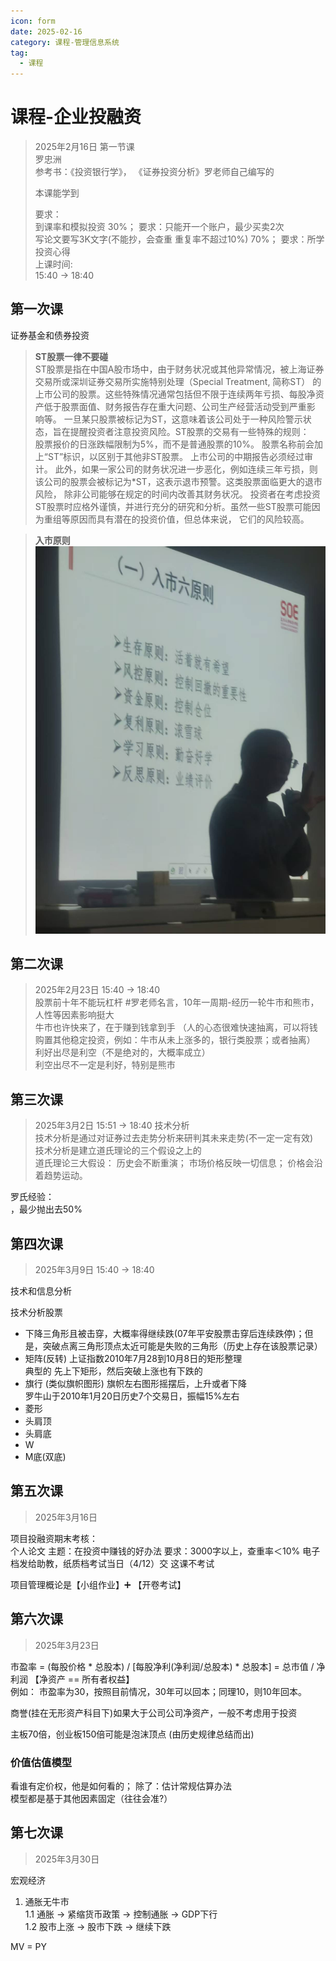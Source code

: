 ```yaml
---
icon: form
date: 2025-02-16
category: 课程-管理信息系统
tag:
  - 课程
---
```

# 课程-企业投融资 
> 2025年2月16日 第一节课  
>  罗忠洲   
>  参考书：《投资银行学》， 《证券投资分析》罗老师自己编写的
>   
> 本课能学到
>  
> 要求：   
> 到课率和模拟投资 30%；  要求：只能开一个账户，最少买卖2次  <br>
> 写论文要写3K文字(不能抄，会查重 重复率不超过10%)  70%；  要求：所学投资心得   <br>
> 上课时间:   
> 15:40 -> 18:40
> 

## 第一次课
证券基金和债券投资

> **ST股票一律不要碰**   
> ST股票是指在中国A股市场中，由于财务状况或其他异常情况，被上海证券交易所或深圳证券交易所实施特别处理（Special Treatment, 简称ST）
> 的上市公司的股票。这些特殊情况通常包括但不限于连续两年亏损、每股净资产低于股票面值、财务报告存在重大问题、公司生产经营活动受到严重影
> 响等。 一旦某只股票被标记为ST，这意味着该公司处于一种风险警示状态，旨在提醒投资者注意投资风险。ST股票的交易有一些特殊的规则：  
> 股票报价的日涨跌幅限制为5%，而不是普通股票的10%。
> 股票名称前会加上“ST”标识，以区别于其他非ST股票。
> 上市公司的中期报告必须经过审计。
> 此外，如果一家公司的财务状况进一步恶化，例如连续三年亏损，则该公司的股票会被标记为*ST，这表示退市预警。这类股票面临更大的退市风险，
> 除非公司能够在规定的时间内改善其财务状况。
> 投资者在考虑投资ST股票时应格外谨慎，并进行充分的研究和分析。虽然一些ST股票可能因为重组等原因而具有潜在的投资价值，但总体来说，
> 它们的风险较高。

> **入市原则**   
![img.png](assets/MarketEntryPrinciple.png)


## 第二次课
> 2025年2月23日 15:40 -> 18:40  
股票前十年不能玩杠杆 #罗老师名言，10年一周期-经历一轮牛市和熊市，人性等因素影响挺大  
牛市也许快来了，在于赚到钱拿到手 （人的心态很难快速抽离，可以将钱购置其他稳定投资，例如：牛市从未上涨多的，银行类股票；或者抽离）  
利好出尽是利空（不是绝对的，大概率成立）  
利空出尽不一定是利好，特别是熊市 


## 第三次课
> 2025年3月2日 15:51 -> 18:40
技术分析   
技术分析是通过对证券过去走势分析来研判其未来走势(不一定一定有效)   
技术分析是建立道氏理论的三个假设之上的   
道氏理论三大假设： 历史会不断重演； 市场价格反映一切信息； 价格会沿着趋势运动。  

罗氏经验：  
，最少抛出去50%  

## 第四次课
> 2025年3月9日 15:40 -> 18:40 

技术和信息分析  

技术分析股票  
- 下降三角形且被击穿，大概率得继续跌(07年平安股票击穿后连续跌停)；但是，突破点离三角形顶点太近可能是失败的三角形（历史上存在该股票记录） 
- 矩阵(反转) 上证指数2010年7月28到10月8日的矩形整理   
  典型的 先上下矩形，然后突破上涨也有下跌的  
- 旗行 (类似旗帜图形) 旗帜左右图形摇摆后，上升或者下降   
  罗牛山于2010年1月20日历史7个交易日，振幅15%左右 
- 菱形 
- 头肩顶  
- 头肩底  
- W
- M底(双底)

## 第五次课
> 2025年3月16日


项目投融资期末考核：  
个人论文
主题：在投资中赚钱的好办法
要求：3000字以上，查重率＜10%
电子档发给助教，纸质档考试当日（4/12）交
这课不考试

项目管理概论是【小组作业】➕ 【开卷考试】

## 第六次课
> 2025年3月23日

市盈率 = (每股价格 * 总股本) / [每股净利(净利润/总股本) * 总股本] = 总市值 / 净利润    【净资产 == 所有者权益】    
例如： 市盈率为30，按照目前情况，30年可以回本；同理10，则10年回本。      

商誉(挂在无形资产科目下)如果大于公司公司净资产，一般不考虑用于投资   

主板70倍，创业板150倍可能是泡沫顶点 (由历史规律总结而出)       

### 价值估值模型   
看谁有定价权，他是如何看的； 除了：估计常规估算办法    
模型都是基于其他因素固定（往往会准?）       

## 第七次课
> 2025年3月30日  

宏观经济  
1. 通胀无牛市     
1.1 通胀 ->  紧缩货币政策 -> 控制通胀 -> GDP下行     
1.2 股市上涨 -> 股市下跌 -> 继续下跌  

MV = PY
